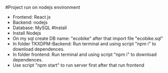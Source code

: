 #Project run on nodejs environment

- Frontend: React js
- Backend: nodejs
- Database: MySQL
  #Install
- Install Nodejs
- On my sql create DB name: "ecobike" after that import file "ecobike.sql"
- In folder TKXDPM-Backend: Run terminal and using script "npm i" to download dependences.
- In folder frontend: Run terminal and using script "npm i" to download dependences.
- Use script "npm start" to run server first after that run frontend
